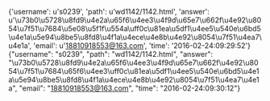 {'username': u's0239', 'path': u'wd1142/1142.html', 'answer': u'\u73b0\u5728\u8fd9\u4e2a\u65f6\u4ee3\u4f9d\u65e7\u662f\u4e92\u8054\u7f51\u7684\u5e08\u5f1f\u554a\uff0c\u81ea\u5df1\u4ee5\u540e\u6bd5\u4e1a\u5e94\u8be5\u8fd8\u4f1a\u4ece\u4e8b\u4e92\u8054\u7f51\u4ea7\u4e1a', 'email': u'18810918553@163.com', 'time': '2016-02-24:09:29:52'}
{"username": "s0239", "path": "wd1142/1142.html", "answer": "\u73b0\u5728\u8fd9\u4e2a\u65f6\u4ee3\u4f9d\u65e7\u662f\u4e92\u8054\u7f51\u7684\u65f6\u4ee3\uff0c\u81ea\u5df1\u4ee5\u540e\u6bd5\u4e1a\u5e94\u8be5\u8fd8\u4f1a\u4ece\u4e8b\u4e92\u8054\u7f51\u4ea7\u4e1a", "email": "18810918553@163.com", "time": "2016-02-24:09:30:12"}